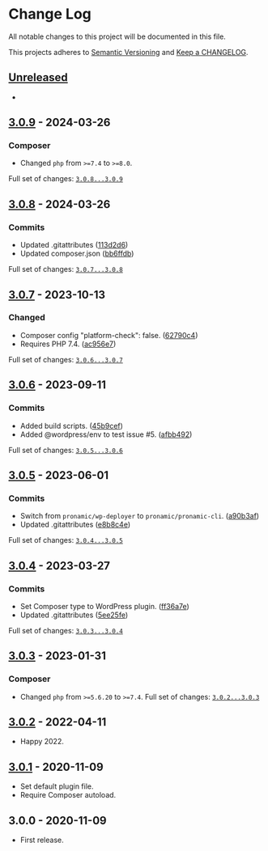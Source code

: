 # Change Log

All notable changes to this project will be documented in this file.

This projects adheres to [Semantic Versioning](http://semver.org/) and [Keep a CHANGELOG](http://keepachangelog.com/).

## [Unreleased][unreleased]
-

## [3.0.9] - 2024-03-26

### Composer

- Changed `php` from `>=7.4` to `>=8.0`.

Full set of changes: [`3.0.8...3.0.9`][3.0.9]

[3.0.9]: https://github.com/pronamic/wp-gravityforms-nl/compare/v3.0.8...v3.0.9

## [3.0.8] - 2024-03-26

### Commits

- Updated .gitattributes ([113d2d6](https://github.com/pronamic/wp-gravityforms-nl/commit/113d2d6cc7d25756dcd36069b8acb911c5c26448))
- Updated composer.json ([bb6ffdb](https://github.com/pronamic/wp-gravityforms-nl/commit/bb6ffdb06298189b6566e122e2a9305734d02c8d))

Full set of changes: [`3.0.7...3.0.8`][3.0.8]

[3.0.8]: https://github.com/pronamic/wp-gravityforms-nl/compare/v3.0.7...v3.0.8

## [3.0.7] - 2023-10-13

### Changed

- Composer config "platform-check": false. ([62790c4](https://github.com/pronamic/wp-gravityforms-nl/commit/62790c4bae2eeed3318e82bb35e4838ec6a99e1d))
- Requires PHP 7.4. ([ac956e7](https://github.com/pronamic/wp-gravityforms-nl/commit/ac956e7cdb1f2409c5f8003aeef19dddd6bbddd9))

Full set of changes: [`3.0.6...3.0.7`][3.0.7]

[3.0.7]: https://github.com/pronamic/wp-gravityforms-nl/compare/v3.0.6...v3.0.7

## [3.0.6] - 2023-09-11

### Commits

- Added build scripts. ([45b9cef](https://github.com/pronamic/wp-gravityforms-nl/commit/45b9cefd9a1aadbcc219575c4e0eca65f49e1bbf))
- Added @wordpress/env to test issue #5. ([afbb492](https://github.com/pronamic/wp-gravityforms-nl/commit/afbb492efd88261d84f6129874b7b7d67420958d))

Full set of changes: [`3.0.5...3.0.6`][3.0.6]

[3.0.6]: https://github.com/pronamic/wp-gravityforms-nl/compare/v3.0.5...v3.0.6

## [3.0.5] - 2023-06-01

### Commits

- Switch from `pronamic/wp-deployer` to `pronamic/pronamic-cli`. ([a90b3af](https://github.com/pronamic/wp-gravityforms-nl/commit/a90b3afa8a3a73cd75adb71cda529cc8b132fcb0))
- Updated .gitattributes ([e8b8c4e](https://github.com/pronamic/wp-gravityforms-nl/commit/e8b8c4e0a144bea598023e1a01bfc2633e0e6912))

Full set of changes: [`3.0.4...3.0.5`][3.0.5]

[3.0.5]: https://github.com/pronamic/wp-gravityforms-nl/compare/v3.0.4...v3.0.5

## [3.0.4] - 2023-03-27

### Commits

- Set Composer type to WordPress plugin. ([ff36a7e](https://github.com/pronamic/wp-gravityforms-nl/commit/ff36a7ec057d51eec93bf169b7e384aa7e89e41a))
- Updated .gitattributes ([5ee25fe](https://github.com/pronamic/wp-gravityforms-nl/commit/5ee25fe3c4ea36371a482253b52666017b1b6380))

Full set of changes: [`3.0.3...3.0.4`][3.0.4]

[3.0.4]: https://github.com/pronamic/wp-gravityforms-nl/compare/v3.0.3...v3.0.4

## [3.0.3] - 2023-01-31
### Composer

- Changed `php` from `>=5.6.20` to `>=7.4`.
Full set of changes: [`3.0.2...3.0.3`][3.0.3]

[3.0.3]: https://github.com/pronamic/wp-gravityforms-nl/compare/v3.0.2...v3.0.3

## [3.0.2] - 2022-04-11
- Happy 2022.

## [3.0.1] - 2020-11-09
- Set default plugin file.
- Require Composer autoload.

## 3.0.0 - 2020-11-09
- First release.

[unreleased]: https://github.com/pronamic/wp-gravityforms-nl/compare/3.0.2...HEAD
[3.0.2]: https://github.com/pronamic/wp-gravityforms-nl/compare/3.0.1...3.0.2
[3.0.1]: https://github.com/pronamic/wp-gravityforms-nl/compare/3.0.0...3.0.1
